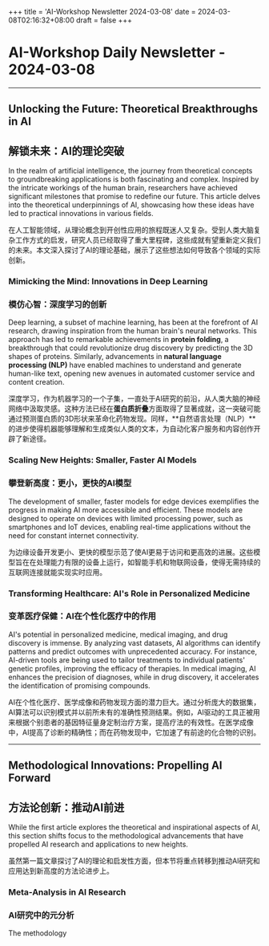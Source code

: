 +++
title = 'AI-Workshop Newsletter 2024-03-08'
date = 2024-03-08T02:16:32+08:00
draft = false
+++
# **AI-Workshop Daily Newsletter - 2024-03-08**

---

## **Unlocking the Future: Theoretical Breakthroughs in AI**

## **解锁未来：AI的理论突破**

In the realm of artificial intelligence, the journey from theoretical concepts to groundbreaking applications is both fascinating and complex. Inspired by the intricate workings of the human brain, researchers have achieved significant milestones that promise to redefine our future. This article delves into the theoretical underpinnings of AI, showcasing how these ideas have led to practical innovations in various fields.

在人工智能领域，从理论概念到开创性应用的旅程既迷人又复杂。受到人类大脑复杂工作方式的启发，研究人员已经取得了重大里程碑，这些成就有望重新定义我们的未来。本文深入探讨了AI的理论基础，展示了这些想法如何导致各个领域的实际创新。

### **Mimicking the Mind: Innovations in Deep Learning**

### **模仿心智：深度学习的创新**

Deep learning, a subset of machine learning, has been at the forefront of AI research, drawing inspiration from the human brain's neural networks. This approach has led to remarkable achievements in **protein folding**, a breakthrough that could revolutionize drug discovery by predicting the 3D shapes of proteins. Similarly, advancements in **natural language processing (NLP)** have enabled machines to understand and generate human-like text, opening new avenues in automated customer service and content creation.

深度学习，作为机器学习的一个子集，一直处于AI研究的前沿，从人类大脑的神经网络中汲取灵感。这种方法已经在**蛋白质折叠**方面取得了显著成就，这一突破可能通过预测蛋白质的3D形状来革命化药物发现。同样，**自然语言处理（NLP）**的进步使得机器能够理解和生成类似人类的文本，为自动化客户服务和内容创作开辟了新途径。

### **Scaling New Heights: Smaller, Faster AI Models**

### **攀登新高度：更小，更快的AI模型**

The development of smaller, faster models for edge devices exemplifies the progress in making AI more accessible and efficient. These models are designed to operate on devices with limited processing power, such as smartphones and IoT devices, enabling real-time applications without the need for constant internet connectivity.

为边缘设备开发更小、更快的模型示范了使AI更易于访问和更高效的进展。这些模型旨在在处理能力有限的设备上运行，如智能手机和物联网设备，使得无需持续的互联网连接就能实现实时应用。

### **Transforming Healthcare: AI's Role in Personalized Medicine**

### **变革医疗保健：AI在个性化医疗中的作用**

AI's potential in personalized medicine, medical imaging, and drug discovery is immense. By analyzing vast datasets, AI algorithms can identify patterns and predict outcomes with unprecedented accuracy. For instance, AI-driven tools are being used to tailor treatments to individual patients' genetic profiles, improving the efficacy of therapies. In medical imaging, AI enhances the precision of diagnoses, while in drug discovery, it accelerates the identification of promising compounds.

AI在个性化医疗、医学成像和药物发现方面的潜力巨大。通过分析庞大的数据集，AI算法可以识别模式并以前所未有的准确性预测结果。例如，AI驱动的工具正被用来根据个别患者的基因特征量身定制治疗方案，提高疗法的有效性。在医学成像中，AI提高了诊断的精确性；而在药物发现中，它加速了有前途的化合物的识别。

---

## **Methodological Innovations: Propelling AI Forward**

## **方法论创新：推动AI前进**

While the first article explores the theoretical and inspirational aspects of AI, this section shifts focus to the methodological advancements that have propelled AI research and applications to new heights.

虽然第一篇文章探讨了AI的理论和启发性方面，但本节将重点转移到推动AI研究和应用达到新高度的方法论进步上。

### **Meta-Analysis in AI Research**

### **AI研究中的元分析**

The methodology